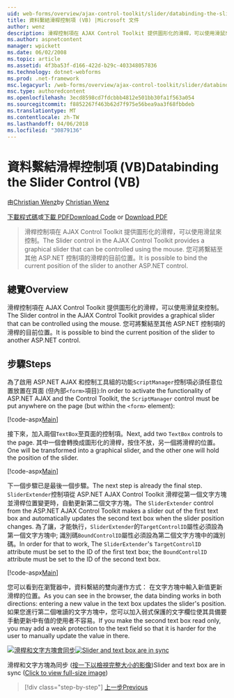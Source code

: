 ```yaml
---
uid: web-forms/overview/ajax-control-toolkit/slider/databinding-the-slider-control-vb
title: 資料繫結滑桿控制項 (VB) |Microsoft 文件
author: wenz
description: 滑桿控制項在 AJAX Control Toolkit 提供圖形化的滑桿，可以使用滑鼠來控制。 這是可以繫結目前 positio...
ms.author: aspnetcontent
manager: wpickett
ms.date: 06/02/2008
ms.topic: article
ms.assetid: 4f3ba53f-d166-422d-b29c-403348057836
ms.technology: dotnet-webforms
ms.prod: .net-framework
msc.legacyurl: /web-forms/overview/ajax-control-toolkit/slider/databinding-the-slider-control-vb
msc.type: authoredcontent
ms.openlocfilehash: 3ecd8598cd7fdcbbb4812e501bb30fa1f563a054
ms.sourcegitcommit: f8852267f463b62d7f975e56bea9aa3f68fbbdeb
ms.translationtype: MT
ms.contentlocale: zh-TW
ms.lasthandoff: 04/06/2018
ms.locfileid: "30879136"
---
```

<a name="databinding-the-slider-control-vb"></a><span data-ttu-id="7f23f-104">資料繫結滑桿控制項 (VB)</span><span class="sxs-lookup"><span data-stu-id="7f23f-104">Databinding the Slider Control (VB)</span></span>
====================
<span data-ttu-id="7f23f-105">由[Christian Wenz](https://github.com/wenz)</span><span class="sxs-lookup"><span data-stu-id="7f23f-105">by [Christian Wenz](https://github.com/wenz)</span></span>

<span data-ttu-id="7f23f-106">[下載程式碼](http://download.microsoft.com/download/9/3/f/93f8daea-bebd-4821-833b-95205389c7d0/Slider0.vb.zip)或[下載 PDF](http://download.microsoft.com/download/2/d/c/2dc10e34-6983-41d4-9c08-f78f5387d32b/slider0VB.pdf)</span><span class="sxs-lookup"><span data-stu-id="7f23f-106">[Download Code](http://download.microsoft.com/download/9/3/f/93f8daea-bebd-4821-833b-95205389c7d0/Slider0.vb.zip) or [Download PDF](http://download.microsoft.com/download/2/d/c/2dc10e34-6983-41d4-9c08-f78f5387d32b/slider0VB.pdf)</span></span>

> <span data-ttu-id="7f23f-107">滑桿控制項在 AJAX Control Toolkit 提供圖形化的滑桿，可以使用滑鼠來控制。</span><span class="sxs-lookup"><span data-stu-id="7f23f-107">The Slider control in the AJAX Control Toolkit provides a graphical slider that can be controlled using the mouse.</span></span> <span data-ttu-id="7f23f-108">您可將繫結至其他 ASP.NET 控制項的滑桿的目前位置。</span><span class="sxs-lookup"><span data-stu-id="7f23f-108">It is possible to bind the current position of the slider to another ASP.NET control.</span></span>


## <a name="overview"></a><span data-ttu-id="7f23f-109">總覽</span><span class="sxs-lookup"><span data-stu-id="7f23f-109">Overview</span></span>

<span data-ttu-id="7f23f-110">滑桿控制項在 AJAX Control Toolkit 提供圖形化的滑桿，可以使用滑鼠來控制。</span><span class="sxs-lookup"><span data-stu-id="7f23f-110">The Slider control in the AJAX Control Toolkit provides a graphical slider that can be controlled using the mouse.</span></span> <span data-ttu-id="7f23f-111">您可將繫結至其他 ASP.NET 控制項的滑桿的目前位置。</span><span class="sxs-lookup"><span data-stu-id="7f23f-111">It is possible to bind the current position of the slider to another ASP.NET control.</span></span>

## <a name="steps"></a><span data-ttu-id="7f23f-112">步驟</span><span class="sxs-lookup"><span data-stu-id="7f23f-112">Steps</span></span>

<span data-ttu-id="7f23f-113">為了啟用 ASP.NET AJAX 和控制工具組的功能`ScriptManager`控制項必須任意位置放置在頁面 (但內部`<form>`項目):</span><span class="sxs-lookup"><span data-stu-id="7f23f-113">In order to activate the functionality of ASP.NET AJAX and the Control Toolkit, the `ScriptManager` control must be put anywhere on the page (but within the `<form>` element):</span></span>

[!code-aspx[Main](databinding-the-slider-control-vb/samples/sample1.aspx)]

<span data-ttu-id="7f23f-114">接下來，加入兩個`TextBox`至頁面的控制項。</span><span class="sxs-lookup"><span data-stu-id="7f23f-114">Next, add two `TextBox` controls to the page.</span></span> <span data-ttu-id="7f23f-115">其中一個會轉換成圖形化的滑桿，按住不放，另一個將滑桿的位置。</span><span class="sxs-lookup"><span data-stu-id="7f23f-115">One will be transformed into a graphical slider, and the other one will hold the position of the slider.</span></span>

[!code-aspx[Main](databinding-the-slider-control-vb/samples/sample2.aspx)]

<span data-ttu-id="7f23f-116">下一個步驟已是最後一個步驟。</span><span class="sxs-lookup"><span data-stu-id="7f23f-116">The next step is already the final step.</span></span> <span data-ttu-id="7f23f-117">`SliderExtender`控制項從 ASP.NET AJAX Control Toolkit 滑桿從第一個文字方塊並滑桿位置變更時，自動更新第二個文字方塊。</span><span class="sxs-lookup"><span data-stu-id="7f23f-117">The `SliderExtender` control from the ASP.NET AJAX Control Toolkit makes a slider out of the first text box and automatically updates the second text box when the slider position changes.</span></span> <span data-ttu-id="7f23f-118">為了讓，才能執行，`SliderExtender`的`TargetControlID`屬性必須設為第一個文字方塊中; 識別碼`BoundControlID`屬性必須設為第二個文字方塊中的識別碼。</span><span class="sxs-lookup"><span data-stu-id="7f23f-118">In order for that to work, The `SliderExtender`'s `TargetControlID` attribute must be set to the ID of the first text box; the `BoundControlID` attribute must be set to the ID of the second text box.</span></span>

[!code-aspx[Main](databinding-the-slider-control-vb/samples/sample3.aspx)]

<span data-ttu-id="7f23f-119">您可以看到在瀏覽器中，資料繫結的雙向運作方式： 在文字方塊中輸入新值更新滑桿的位置。</span><span class="sxs-lookup"><span data-stu-id="7f23f-119">As you can see in the browser, the data binding works in both directions: entering a new value in the text box updates the slider's position.</span></span> <span data-ttu-id="7f23f-120">如果您進行第二個唯讀的文字方塊中，您可以加入弱式保護的文字欄位使其具備要手動更新中有值的使用者不容易。</span><span class="sxs-lookup"><span data-stu-id="7f23f-120">If you make the second text box read only, you may add a weak protection to the text field so that it is harder for the user to manually update the value in there.</span></span>


<span data-ttu-id="7f23f-121">[![滑桿和文字方塊會同步](databinding-the-slider-control-vb/_static/image2.png)](databinding-the-slider-control-vb/_static/image1.png)</span><span class="sxs-lookup"><span data-stu-id="7f23f-121">[![Slider and text box are in sync](databinding-the-slider-control-vb/_static/image2.png)](databinding-the-slider-control-vb/_static/image1.png)</span></span>

<span data-ttu-id="7f23f-122">滑桿和文字方塊為同步 ([按一下以檢視完整大小的影像](databinding-the-slider-control-vb/_static/image3.png))</span><span class="sxs-lookup"><span data-stu-id="7f23f-122">Slider and text box are in sync ([Click to view full-size image](databinding-the-slider-control-vb/_static/image3.png))</span></span>

> [!div class="step-by-step"]
> [<span data-ttu-id="7f23f-123">上一步</span><span class="sxs-lookup"><span data-stu-id="7f23f-123">Previous</span></span>](using-the-slider-control-with-auto-postback-vb.md)
